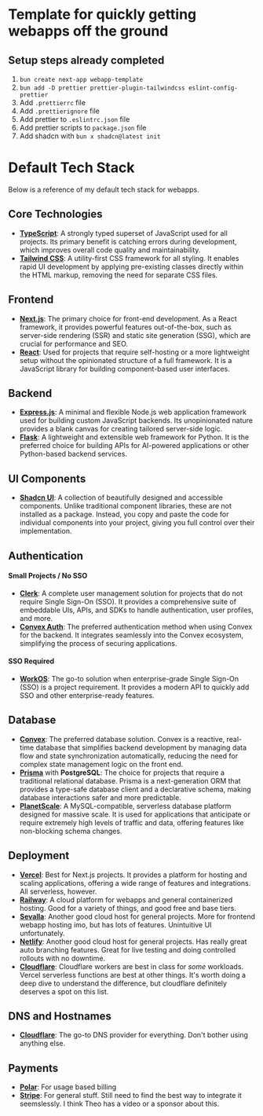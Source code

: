 # Template for quickly getting webapps off the ground

## Setup steps already completed

1. `bun create next-app webapp-template`
2. `bun add -D prettier prettier-plugin-tailwindcss eslint-config-prettier`
3. Add `.prettierrc` file 
4. Add `.prettierignore` file
5. Add prettier to `.eslintrc.json` file
6. Add prettier scripts to `package.json` file
7. Add shadcn with `bun x shadcn@latest init`


# Default Tech Stack

Below is a reference of my default tech stack for webapps.

## Core Technologies

*   **[TypeScript](https://www.typescriptlang.org/)**: A strongly typed superset of JavaScript used for all projects. Its primary benefit is catching errors during development, which improves overall code quality and maintainability.
*   **[Tailwind CSS](https://tailwindcss.com/)**: A utility-first CSS framework for all styling. It enables rapid UI development by applying pre-existing classes directly within the HTML markup, removing the need for separate CSS files.

## Frontend

*   **[Next.js](https://nextjs.org/)**: The primary choice for front-end development. As a React framework, it provides powerful features out-of-the-box, such as server-side rendering (SSR) and static site generation (SSG), which are crucial for performance and SEO.
*   **[React](https://react.dev/)**: Used for projects that require self-hosting or a more lightweight setup without the opinionated structure of a full framework. It is a JavaScript library for building component-based user interfaces.

## Backend

*   **[Express.js](https://expressjs.com/)**: A minimal and flexible Node.js web application framework used for building custom JavaScript backends. Its unopinionated nature provides a blank canvas for creating tailored server-side logic.
*   **[Flask](https://flask.palletsprojects.com/)**: A lightweight and extensible web framework for Python. It is the preferred choice for building APIs for AI-powered applications or other Python-based backend services.

## UI Components

*   **[Shadcn UI](https://ui.shadcn.com/)**: A collection of beautifully designed and accessible components. Unlike traditional component libraries, these are not installed as a package. Instead, you copy and paste the code for individual components into your project, giving you full control over their implementation.

## Authentication

#### Small Projects / No SSO

*   **[Clerk](https://clerk.com/)**: A complete user management solution for projects that do not require Single Sign-On (SSO). It provides a comprehensive suite of embeddable UIs, APIs, and SDKs to handle authentication, user profiles, and more.
*   **[Convex Auth](https://docs.convex.dev/auth)**: The preferred authentication method when using Convex for the backend. It integrates seamlessly into the Convex ecosystem, simplifying the process of securing applications.

#### SSO Required

*   **[WorkOS](https://workos.com/)**: The go-to solution when enterprise-grade Single Sign-On (SSO) is a project requirement. It provides a modern API to quickly add SSO and other enterprise-ready features.

## Database

*   **[Convex](https://www.convex.dev/)**: The preferred database solution. Convex is a reactive, real-time database that simplifies backend development by managing data flow and state synchronization automatically, reducing the need for complex state management logic on the front end.
*   **[Prisma](https://www.prisma.io/)** with **PostgreSQL**: The choice for projects that require a traditional relational database. Prisma is a next-generation ORM that provides a type-safe database client and a declarative schema, making database interactions safer and more predictable.
*   **[PlanetScale](https://planetscale.com/)**: A MySQL-compatible, serverless database platform designed for massive scale. It is used for applications that anticipate or require extremely high levels of traffic and data, offering features like non-blocking schema changes.

## Deployment

*   **[Vercel](https://vercel.com/)**: Best for Next.js projects. It provides a platform for hosting and scaling applications, offering a wide range of features and integrations. All serverless, however.
*   **[Railway](https://railway.app/)**: A cloud platform for webapps and general containerized hosting. Good for a variety of things, and good free and base tiers.
*   **[Sevalla](https://sevalla.com/)**: Another good cloud host for general projects. More for frontend webapp hosting imo, but has lots of features. Unintuitive UI unfortunately.
*   **[Netlify](https://www.netlify.com/)**: Another good cloud host for general projects. Has really great auto branching features. Great for live testing and doing controlled rollouts with no downtime.
*   **[Cloudflare](https://workers.cloudflare.com/)**: Cloudflare workers are best in class for *some* workloads. Vercel serverless functions are best at other things. It's worth doing a deep dive to understand the difference, but cloudflare definitely deserves a spot on this list.

## DNS and Hostnames

*   **[Cloudflare](https://www.cloudflare.com/)**: The go-to DNS provider for everything. Don't bother using anything else.


## Payments
*   **[Polar](https://polar.sh/)**: For usage based billing
*   **[Stripe](stripe.com)**: For general stuff. Still need to find the best way to integrate it seemslessly. I think Theo has a video or a sponsor about this.

